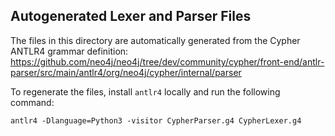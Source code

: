 ## Autogenerated Lexer and Parser Files
The files in this directory are automatically generated from the Cypher ANTLR4 grammar definition:
https://github.com/neo4j/neo4j/tree/dev/community/cypher/front-end/antlr-parser/src/main/antlr4/org/neo4j/cypher/internal/parser


To regenerate the files, install `antlr4` locally and run the following command:
```
antlr4 -Dlanguage=Python3 -visitor CypherParser.g4 CypherLexer.g4
```